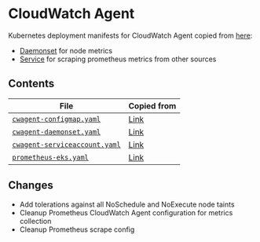 # CloudWatch Agent

Kubernetes deployment manifests for CloudWatch Agent copied from [here](https://github.com/aws-samples/amazon-cloudwatch-container-insights/tree/13d99cad441892469f338e7f7b3e3c120bb84cf5/k8s-deployment-manifest-templates/deployment-mode):

- [Daemonset](https://github.com/aws-samples/amazon-cloudwatch-container-insights/tree/13d99cad441892469f338e7f7b3e3c120bb84cf5/k8s-deployment-manifest-templates/deployment-mode/daemonset/container-insights-monitoring/cwagent) for node metrics
- [Service](https://github.com/aws-samples/amazon-cloudwatch-container-insights/tree/13d99cad441892469f338e7f7b3e3c120bb84cf5/k8s-deployment-manifest-templates/deployment-mode/service/cwagent-prometheus) for scraping prometheus metrics from other sources

## Contents

| File                                                           | Copied from                                                                                                                                                                                                                                             |
| -------------------------------------------------------------- | ------------------------------------------------------------------------------------------------------------------------------------------------------------------------------------------------------------------------------------------------------- |
| [`cwagent-configmap.yaml`](./cwagent-configmap.yaml)           | [Link](https://github.com/aws-samples/amazon-cloudwatch-container-insights/blob/13d99cad441892469f338e7f7b3e3c120bb84cf5/k8s-deployment-manifest-templates/deployment-mode/daemonset/container-insights-monitoring/cwagent/cwagent-configmap.yaml)      |
| [`cwagent-daemonset.yaml`](./cwagent-daemonset.yaml)           | [Link](https://github.com/aws-samples/amazon-cloudwatch-container-insights/blob/13d99cad441892469f338e7f7b3e3c120bb84cf5/k8s-deployment-manifest-templates/deployment-mode/daemonset/container-insights-monitoring/cwagent/cwagent-daemonset.yaml)      |
| [`cwagent-serviceaccount.yaml`](./cwagent-serviceaccount.yaml) | [Link](https://github.com/aws-samples/amazon-cloudwatch-container-insights/blob/13d99cad441892469f338e7f7b3e3c120bb84cf5/k8s-deployment-manifest-templates/deployment-mode/daemonset/container-insights-monitoring/cwagent/cwagent-serviceaccount.yaml) |
| [`prometheus-eks.yaml`](./prometheus-eks.yaml)                 | [Link](https://github.com/aws-samples/amazon-cloudwatch-container-insights/blob/13d99cad441892469f338e7f7b3e3c120bb84cf5/k8s-deployment-manifest-templates/deployment-mode/service/cwagent-prometheus/prometheus-eks.yaml)                              |

## Changes

- Add tolerations against all NoSchedule and NoExecute node taints
- Cleanup Prometheus CloudWatch Agent configuration for metrics collection
- Cleanup Prometheus scrape config
